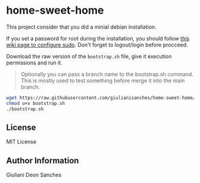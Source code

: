 # home-sweet-home

This project consider that you did a minial debian installation.

If you set a password for root during the installation, you should follow [this wiki page to configure sudo](https://wiki.debian.org/sudo/). Don't forget to logout/login before procceed.

Download the raw version of the `bootstrap.sh` file, give it execution permissions and run it.

> Optionally you can pass a branch name to the bootstrap.sh command.
> This is mostly used to test something before merge it into the main branch.

```bash
wget https://raw.githubusercontent.com/giulianisanches/home-sweet-home/main/bootstrap.sh
chmod u+x bootstrap.sh
./bootstrap.sh
```

## License

MIT License

## Author Information

Giuliani Deon Sanches
